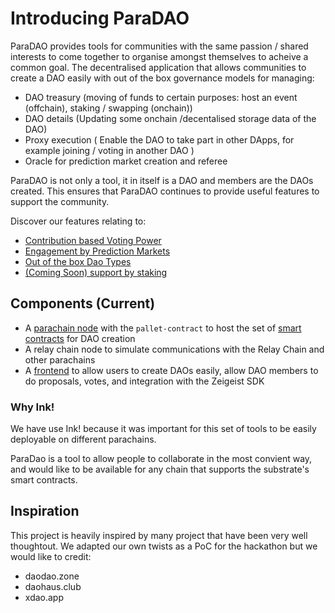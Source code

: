 # Introducing ParaDAO

ParaDAO provides tools for communities with the same passion / shared interests to come together to organise amongst themselves to acheive a common goal.
The decentralised application that allows communities to create a DAO easily with out of the box governance models for managing:

- DAO treasury (moving of funds to certain purposes: host an event (offchain), staking / swapping (onchain))
- DAO details (Updating some onchain /decentalised storage data of the DAO)
- Proxy execution ( Enable the DAO to take part in other DApps, for example joining / voting in
  another DAO )
- Oracle for prediction market creation and referee

ParaDAO is not only a tool, it in itself is a DAO and members are the DAOs created.
This ensures that ParaDAO continues to provide useful features to support the community.

Discover our features relating to:

- [Contribution based Voting Power](./voting_power.md)
- [Engagement by Prediction Markets](./prediction_market.md)
- [Out of the box Dao Types](./dao_type.md)
- [(Coming Soon) support by staking](./support_with_staking.md)

## Components (Current)

- A [parachain node] with the `pallet-contract` to host the set of [smart contracts] for DAO creation
- A relay chain node to simulate communications with the Relay Chain and other parachains
- A [frontend] to allow users to create DAOs easily, allow DAO members to do proposals, votes, and integration with the Zeigeist SDK

[parachain node]: https://github.com/paradaochain/chain
[smart contracts]: https://github.com/paradaochain/chain/tree/main/contracts
[frontend]: https://github.com/paradaochain/paradao-ui

### Why Ink!

We have use Ink! because it was important for this set of tools to be easily deployable on different
parachains.

ParaDao is a tool to allow people to collaborate in the most convient way,
and would like to be available for any chain that supports the substrate's smart contracts.

## Inspiration

This project is heavily inspired by many project that have been very well thoughtout.
We adapted our own twists as a PoC for the hackathon but we would like to credit:

- daodao.zone
- daohaus.club
- xdao.app
